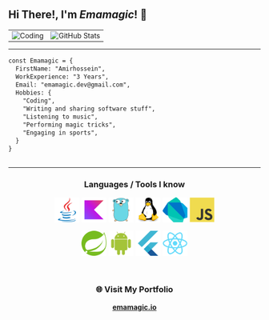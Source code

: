 ## Hi There!, I'm *Emamagic*! :wave:

<div align="center">
  
</div>

<table>
  <tr>
    <td>
      <img src="https://media.giphy.com/media/13HgwGsXF0aiGY/giphy.gif" width="400" alt="Coding">
    </td>
    <td>
      <img src="https://github-readme-stats.vercel.app/api?username=emamagic&show_icons=true&theme=radical" width="400" alt="GitHub Stats">
    </td>
  </tr>
</table>


---
  
```
const Emamagic = {
  FirstName: "Amirhossein",
  WorkExperience: "3 Years",
  Email: "emamagic.dev@gmail.com",
  Hobbies: {
    "Coding",
    "Writing and sharing software stuff",
    "Listening to music",
    "Performing magic tricks",
    "Engaging in sports",
  }
}
   
```


---

<div align="center">

### Languages / Tools I know

</div>
<p align="center">
<img src="https://raw.githubusercontent.com/devicons/devicon/master/icons/java/java-original.svg" width="50px" height="50px" alt="Java"/>
<img src="https://raw.githubusercontent.com/devicons/devicon/master/icons/kotlin/kotlin-original.svg" width="50px" height="50px" alt="Kotlin"/>
<img src="https://raw.githubusercontent.com/devicons/devicon/master/icons/go/go-original.svg" width="50px" height="50px" alt="Golang"/>
<img src="https://raw.githubusercontent.com/devicons/devicon/master/icons/linux/linux-original.svg" width="50px" height="50px" alt="Linux"/>
<img src="https://raw.githubusercontent.com/devicons/devicon/master/icons/dart/dart-original.svg" width="50px" height="50px" alt="Dart"/>
<img src="https://raw.githubusercontent.com/devicons/devicon/master/icons/javascript/javascript-original.svg" width="50px" height="50px" alt="Javascript"/>
</p>
<p align="center">
  <img src="https://raw.githubusercontent.com/devicons/devicon/master/icons/spring/spring-original.svg" width="50px" height="50px" alt="Spring" title="Spring"/>
  <img src="https://raw.githubusercontent.com/devicons/devicon/master/icons/android/android-original.svg" width="50px" height="50px" alt="Android" title="Android"/>
  <img src="https://raw.githubusercontent.com/devicons/devicon/master/icons/flutter/flutter-original.svg" width="50px" height="50px" alt="Flutter" title="Flutter"/>
  <img src="https://raw.githubusercontent.com/devicons/devicon/master/icons/react/react-original.svg" width="50px" height="50px" alt="React" title="React"/>
</p>

<br />

<div align="center">

### 🌐 Visit My Portfolio  
[**emamagic.io**](https://emamagic.github.io/)  

</div>




